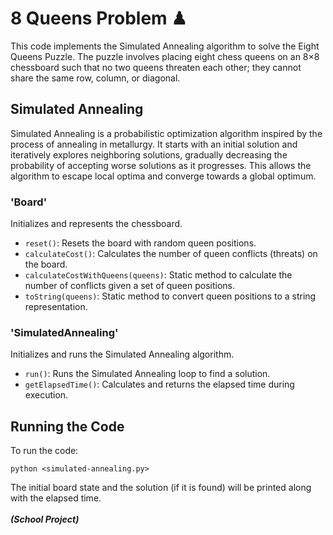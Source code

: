  # 8 Queens Problem ♟
This code implements the Simulated Annealing algorithm to solve the Eight Queens Puzzle. The puzzle involves placing eight chess queens on an 8×8 chessboard such that no two queens threaten each other; they cannot share the same row, column, or diagonal.

## Simulated Annealing
Simulated Annealing is a probabilistic optimization algorithm inspired by the process of annealing in metallurgy. It starts with an initial solution and iteratively explores neighboring solutions, gradually decreasing the probability of accepting worse solutions as it progresses. This allows the algorithm to escape local optima and converge towards a global optimum.

### 'Board'
Initializes and represents the chessboard.
* ```reset()```: Resets the board with random queen positions.
* ```calculateCost()```: Calculates the number of queen conflicts (threats) on the board.
* ```calculateCostWithQueens(queens)```: Static method to calculate the number of conflicts given a set of queen positions.
* ```toString(queens)```: Static method to convert queen positions to a string representation.
  
### 'SimulatedAnnealing'
Initializes and runs the Simulated Annealing algorithm.
* ```run()```: Runs the Simulated Annealing loop to find a solution.
* ```getElapsedTime()```: Calculates and returns the elapsed time during execution.

## Running the Code
To run the code:
```
python <simulated-annealing.py>
```
The initial board state and the solution (if it is found) will be printed along with the elapsed time.
<br>
<br>
***(School Project)***
